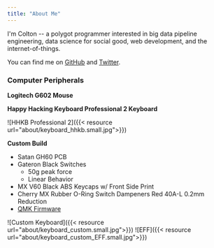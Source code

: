 ```yaml
---
title: "About Me"
---
```


I'm Colton -- a polygot programmer interested in big data pipeline engineering,
data science for social good, web development, and the internet-of-things.

You can find me on [GitHub](https://github.com/cmpadden) and
[Twitter](https://twitter.com/coltonpadden).

### Computer Peripherals

**Logitech G602 Mouse**

**Happy Hacking Keyboard Professional 2 Keyboard**

![HHKB Professional 2]({{< resource url="about/keyboard_hhkb.small.jpg">}})

**Custom Build**

 - Satan GH60 PCB
 - Gateron Black Switches
     - 50g peak force
     - Linear Behavior
 - MX V60 Black ABS Keycaps w/ Front Side Print
 - Cherry MX Rubber O-Ring Switch Dampeners Red 40A-L 0.2mm Reduction
 - [QMK Firmware](https://docs.qmk.fm/)


![Custom Keyboard]({{< resource url="about/keyboard_custom.small.jpg">}})
![EFF]({{< resource url="about/keyboard_custom_EFF.small.jpg">}})
